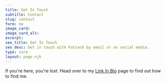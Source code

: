 ```yaml
---
title: Get In Touch
subtitle: Contact
slug: contact
form: no
image_card:
image_card_alt:
excerpt:
seo_title: Get In Touch
seo_desc: Get in touch with Fatsack by email or on social media.
type: core
layout: page.njk
---
```


If you're here, you're lost. Head over to my [Link In Bio](/linkinbio) page to find out how to find me.
